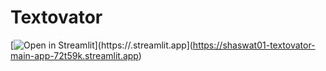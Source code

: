 # Textovator

[![Open in Streamlit](https://static.streamlit.io/badges/streamlit_badge_black_white.svg)](https://<your-custom-subdomain>.streamlit.app](https://shaswat01-textovator-main-app-72t59k.streamlit.app)
